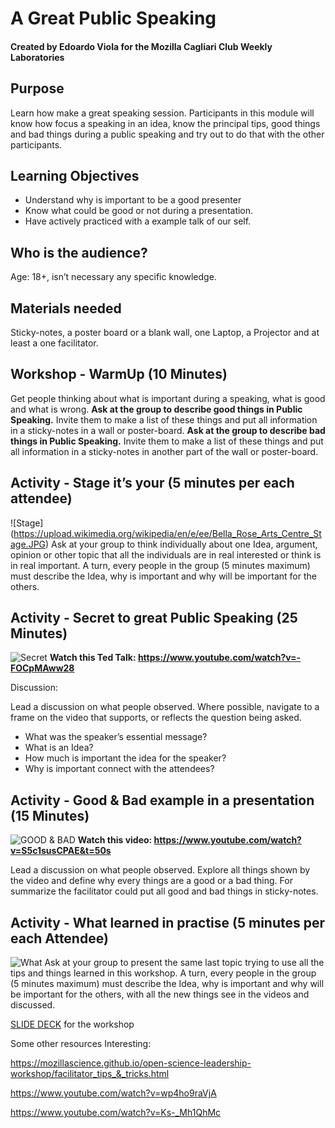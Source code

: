 # A Great Public Speaking #
#### Created by Edoardo Viola for the Mozilla Cagliari Club Weekly Laboratories ####
## Purpose ##
Learn how make a great speaking session.
Participants in this module will know how focus a speaking in an idea, know the principal tips, good things and bad things during a public speaking and try out to do that with the other participants.

## Learning Objectives ##
* Understand why is important to be a good presenter
* Know what could be good or not during a presentation.
* Have actively practiced with a example talk of our self.

## Who is the audience? ##
Age: 18+, isn’t necessary any specific knowledge. 

## Materials needed ##
Sticky-notes, a poster board or a blank wall, one Laptop, a Projector and at least a one facilitator.

## Workshop - WarmUp (10 Minutes) ##
Get people thinking about what is important during a speaking, what is good and what is wrong. 
**Ask at the group to describe good things in Public Speaking.** Invite them to make a list of these things and put all information in a sticky-notes in a wall or poster-board.
**Ask at the group to describe bad things in Public Speaking.** Invite them to make a list of these things and put all information in a sticky-notes in another part of the wall or poster-board.

## Activity - Stage it’s your (5 minutes per each attendee) ##
![Stage] (https://upload.wikimedia.org/wikipedia/en/e/ee/Bella_Rose_Arts_Centre_Stage.JPG)
Ask at your group to think individually about one Idea, argument, opinion or other topic that all the individuals are in real interested or think is in real important. A turn, every people in the group (5 minutes maximum) must describe the Idea, why is important and why will be important for the others.

## Activity - Secret to great Public Speaking (25 Minutes) ##
![Secret](https://c1.staticflickr.com/2/1118/555287661_0951fd05dc_b.jpg)
**Watch this Ted Talk: https://www.youtube.com/watch?v=-FOCpMAww28**

Discussion:

Lead a discussion on what people observed.  Where possible, navigate to a frame on the video that supports, or reflects the question being asked.

* What was the speaker’s essential message?
* What is an Idea?
* How much is important the idea for the speaker?
* Why is important connect with the attendees? 


 ## Activity - Good & Bad example in a presentation (15 Minutes) ##
![GOOD & BAD](http://maxpixel.freegreatpicture.com/static/photo/1x/Bad-Opposite-Decision-Choose-Good-Choice-Positive-1123013.jpg)
**Watch this video: https://www.youtube.com/watch?v=S5c1susCPAE&t=50s**

Lead a discussion on what people observed. Explore all things shown by the video and define why every things are a good or a bad thing. For summarize the facilitator could put all good and bad things in sticky-notes.

## Activity - What learned in practise (5 minutes per each Attendee) ##
![What](https://upload.wikimedia.org/wikipedia/commons/3/35/BSPC_19_i_Nyborg_Danmark_2009_(4).jpg)
Ask at your group to present the same last topic trying to use all the tips and things learned in this workshop. A turn, every people in the group (5 minutes maximum) must describe the Idea, why is important and why will be important for the others, with all the new things see in the videos and discussed.

[SLIDE DECK](https://docs.google.com/presentation/d/1TrmeX9YhpumE-2YS41_vcpRva_brVe9Xa96DUTnWf7U/edit?usp=sharing) for the workshop


Some other resources Interesting:

https://mozillascience.github.io/open-science-leadership-workshop/facilitator_tips_&_tricks.html

https://www.youtube.com/watch?v=wp4ho9raVjA

https://www.youtube.com/watch?v=Ks-_Mh1QhMc

